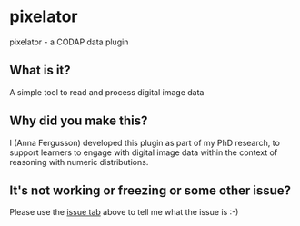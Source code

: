# pixelator

pixelator - a CODAP data plugin

## What is it?

A simple tool to read and process digital image data

## Why did you make this?

I (Anna Fergusson) developed this plugin as part of my PhD research, to support learners to engage with digital image data within the context of reasoning with numeric distributions.

## It's not working or freezing or some other issue?

Please use the [issue tab](https://github.com/annafergusson/pixelator/issues) above to tell me what the issue is :-)
